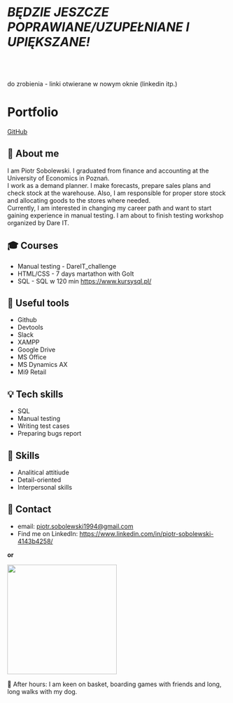 # <i>BĘDZIE JESZCZE POPRAWIANE/UZUPEŁNIANE I UPIĘKSZANE!</i>
<br>
<br>
<br>
do zrobienia - linki otwierane w nowym oknie (linkedin itp.)


# Portfolio
[GitHub](http://github.com) 

## :boy: About me 

I am Piotr Sobolewski. I graduated from finance and accounting at the University of Economics in Poznań. <br>
I work as a demand planner. I make forecasts, prepare sales plans and check stock at the warehouse. Also, I am responsible for proper store stock and allocating goods to the stores where needed. <br>
Currently, I am interested in changing my career path and want to start gaining experience in manual testing. I am about to finish testing workshop organized by    Dare IT.


## :mortar_board: Courses 
* Manual testing - DareIT_challenge
* HTML/CSS - 7 days martathon with GoIt
* SQL - SQL w 120 min https://www.kursysql.pl/

## :wrench: Useful tools
* Github 
* Devtools
* Slack
* XAMPP
* Google Drive
* MS Office
* MS Dynamics AX
* Mi9 Retail

## :bulb: Tech skills
* SQL
* Manual testing
* Writing test cases
* Preparing bugs report

## :dart: Skills
* Analitical attitiude
* Detail-oriented
* Interpersonal skills

## :email: Contact
* email: piotr.sobolewski1994@gmail.com
* Find me on LinkedIn: https://www.linkedin.com/in/piotr-sobolewski-4143b4258/ <br>

<b> or </b>

<img src="https://user-images.githubusercontent.com/121132379/220452334-e3a5f01f-5fa0-4895-b509-4f33e58052c4.png" width=250 height =250> <br>

:basketball: After hours: I am keen on basket, boarding games with friends and long, long walks with my dog.
